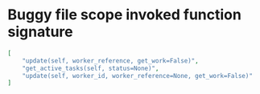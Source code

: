 # Buggy file scope invoked function signature

```json
[
    "update(self, worker_reference, get_work=False)",
    "get_active_tasks(self, status=None)",
    "update(self, worker_id, worker_reference=None, get_work=False)"
]
```
